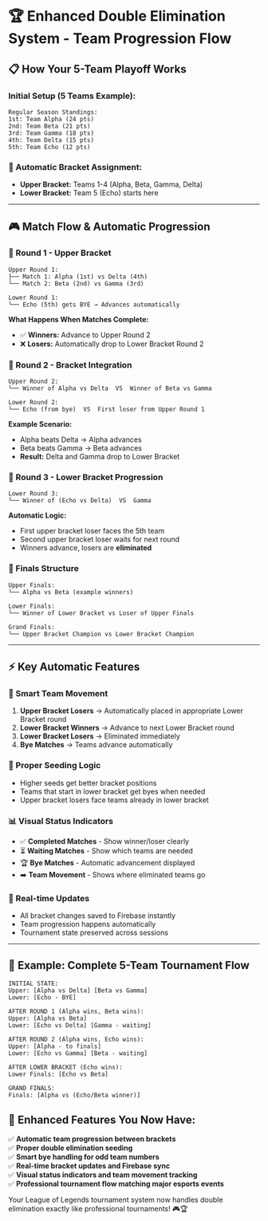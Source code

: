 # 🏆 Enhanced Double Elimination System - Team Progression Flow

## 📋 **How Your 5-Team Playoff Works**

### **Initial Setup (5 Teams Example):**
```
Regular Season Standings:
1st: Team Alpha (24 pts) 
2nd: Team Beta (21 pts)  
3rd: Team Gamma (18 pts)
4th: Team Delta (15 pts)
5th: Team Echo (12 pts)
```

### **🔄 Automatic Bracket Assignment:**
- **Upper Bracket:** Teams 1-4 (Alpha, Beta, Gamma, Delta)
- **Lower Bracket:** Team 5 (Echo) starts here

---

## 🎮 **Match Flow & Automatic Progression**

### **📍 Round 1 - Upper Bracket**
```
Upper Round 1:
├── Match 1: Alpha (1st) vs Delta (4th)
└── Match 2: Beta (2nd) vs Gamma (3rd)

Lower Round 1:
└── Echo (5th) gets BYE → Advances automatically
```

**What Happens When Matches Complete:**
- ✅ **Winners:** Advance to Upper Round 2
- ❌ **Losers:** Automatically drop to Lower Bracket Round 2

### **📍 Round 2 - Bracket Integration**
```
Upper Round 2:
└── Winner of Alpha vs Delta  VS  Winner of Beta vs Gamma

Lower Round 2: 
└── Echo (from bye)  VS  First loser from Upper Round 1
```

**Example Scenario:**
- Alpha beats Delta → Alpha advances
- Beta beats Gamma → Beta advances  
- **Result:** Delta and Gamma drop to Lower Bracket

### **📍 Round 3 - Lower Bracket Progression**
```
Lower Round 3:
└── Winner of (Echo vs Delta)  VS  Gamma
```

**Automatic Logic:**
- First upper bracket loser faces the 5th team
- Second upper bracket loser waits for next round
- Winners advance, losers are **eliminated**

### **📍 Finals Structure**
```
Upper Finals:
└── Alpha vs Beta (example winners)

Lower Finals:
└── Winner of Lower Bracket vs Loser of Upper Finals

Grand Finals:
└── Upper Bracket Champion vs Lower Bracket Champion
```

---

## ⚡ **Key Automatic Features**

### **🔄 Smart Team Movement**
1. **Upper Bracket Losers** → Automatically placed in appropriate Lower Bracket round
2. **Lower Bracket Winners** → Advance to next Lower Bracket round
3. **Lower Bracket Losers** → Eliminated immediately
4. **Bye Matches** → Teams advance automatically

### **🎯 Proper Seeding Logic**
- Higher seeds get better bracket positions
- Teams that start in lower bracket get byes when needed
- Upper bracket losers face teams already in lower bracket

### **📊 Visual Status Indicators**
- ✅ **Completed Matches** - Show winner/loser clearly
- ⏳ **Waiting Matches** - Show which teams are needed
- 🏆 **Bye Matches** - Automatic advancement displayed
- ➡️ **Team Movement** - Shows where eliminated teams go

### **💾 Real-time Updates**
- All bracket changes saved to Firebase instantly
- Team progression happens automatically
- Tournament state preserved across sessions

---

## 🎪 **Example: Complete 5-Team Tournament Flow**

```
INITIAL STATE:
Upper: [Alpha vs Delta] [Beta vs Gamma]
Lower: [Echo - BYE]

AFTER ROUND 1 (Alpha wins, Beta wins):
Upper: [Alpha vs Beta]  
Lower: [Echo vs Delta] [Gamma - waiting]

AFTER ROUND 2 (Alpha wins, Echo wins):
Upper: [Alpha - to finals]
Lower: [Echo vs Gamma] [Beta - waiting]

AFTER LOWER BRACKET (Echo wins):
Lower Finals: [Echo vs Beta]

GRAND FINALS:
Finals: [Alpha vs (Echo/Beta winner)]
```

## 🚀 **Enhanced Features You Now Have:**

✅ **Automatic team progression between brackets**  
✅ **Proper double elimination seeding**  
✅ **Smart bye handling for odd team numbers**  
✅ **Real-time bracket updates and Firebase sync**  
✅ **Visual status indicators and team movement tracking**  
✅ **Professional tournament flow matching major esports events**  

Your League of Legends tournament system now handles double elimination exactly like professional tournaments! 🎮🏆